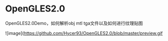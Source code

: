 # OpenGLES2.0
OpenGLES2.0Demo，如何解析obj mtl tga文件以及如何进行纹理贴图

![image](https://github.com/Hycer93/OpenGLES2.0/blob/master/preview.gif